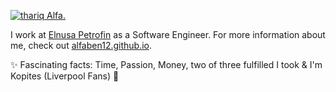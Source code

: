 [![thariq Alfa.](https://i.postimg.cc/MH6NMpTJ/Untitled-design-3.png)](https://elnusapetrofin.co.id/)

I work at [Elnusa Petrofin](https://www.elnusapetrofin.co.id/) as a Software Engineer.
 For more information about me, check out [alfaben12.github.io](https://alfaben12.github.io/).

 ✨ Fascinating facts: Time, Passion, Money, two of three fulfilled I took & I'm Kopites (Liverpool Fans) 🔴
